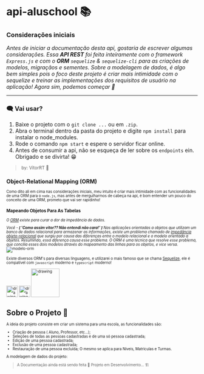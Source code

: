# api-aluschool 📚

### Considerações iniciais
_Antes de iniciar a documentação desta api, gostaria de escrever algumas considerações. Essa **API REST** foi feita inteiramente com o framework `Express.js` e com o **ORM** `sequelize` & `sequelize-cli` para as criações de modelos, migraçãos e sementes. Sobre a modelagem de dados, é algo bem simples pois o foco deste projeto é criar mais intimidade com o sequelize e treinar as implementações dos requisitos de usuário na aplicação! Agora sim, podemos começar 🚀_

<hr/>

### 🗨 Vai usar? 
1. Baixe o projeto com o `git clone ...` ou em `.zip`.
2. Abra o terminal dentro da pasta do projeto e digite `npm install` para instalar o node_modules.
3. Rode o comando `npm start` e espere o servidor ficar online.
4. Antes de consumir a api, não se esqueça de ler sobre os `endpoints` ein. Obrigado e se divirta! 😁
> <small>by: VitorRT 💌<small/>

## Object-Relational Mapping (ORM)
Como dito ali em cima nas considerações iniciais, meu intuito é criar mais intimidade com as funcionalidades de uma ORM para o `node.js`, mas antes de mergulharmos de cabeça na api, é bom entender um pouco do conceito de uma ORM, prometo que vai ser rapidinho!

### Mapeando Objetos Para As Tabelas
_O [ORM](https://www.treinaweb.com.br/blog/o-que-e-orm) existe para curar a dor da impedância de dados._

_Você - **[ 'Como assim vitor?? Não entendi não cara!' ]**_
_Nas aplicações orientadas a objetos que utilizam um banco de dados relacional para armazenar as informações, existe um problema chamado de [impedância objeto-relacional](https://www.linkedin.com/pulse/imped%C3%A2ncia-objeto-relacional-marcelo-heitor-teixeira-1/?originalSubdomain=pt) que surgiu por causa das diferenças entre o modelo relacional e o modelo orientado a objetos. Resumindo, essa diferença causa esse problema._
_O ORM é uma técnica que resolve esse problema, que concilia esses dois modelos através do mapeamento das linhas para os objetos, e vice versa._
![modelo-orm](https://dkrn4sk0rn31v.cloudfront.net/2019/11/03082048/ORM-IMG.png)

Existe diversos ORM's para diversas linguagens, e utilizarei o mais famoso que se chama [Sequelize](https://sequelize.org/), ele é compatível com `javascript` moderno e `typescript` moderno!
<div>
<img src="https://cdn-icons-png.flaticon.com/512/5968/5968292.png" alt="drawing" width="30"/>
<img src="https://cdn-icons-png.flaticon.com/512/5968/5968381.png" alt="drawing" width="30"/>
<img src="https://www.luiztools.com.br/wp-content/uploads/2021/01/sequelize.png" alt="drawing" width="75"/>
<div/>

# Sobre o Projeto 🏫
A ideia do projeto consiste em criar um sistema para uma escola, as funcionalidades são:
* Criação de pessoa ( Aluno, Professor, etc...);
* Seleções de todas as pessoas cadastradas e de uma só pessoa cadastrada;
* Edição de uma pessoa cadastrada;
* Exclusão de uma pessoa cadastrada;
* Restauração de uma pessoa excluída;
O mesmo se aplica para Níveis, Matriculas e Turmas.

A modelagem de dados do projeto:
> A Documentação ainda está sendo feita 📝
> Projeto em Desenvolvimento... 🏗